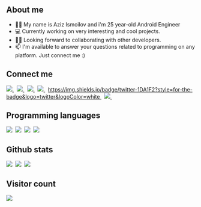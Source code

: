 ## About me

- 👩‍🚀 My name is Aziz Ismoilov and i'm 25 year-old Android Engineer
- 💻 Currently working on very interesting and cool projects.
- ✌🏻 Looking forward to collaborating with other developers.
- 📫 I'm available to answer your questions related to programming on any platform. Just connect me :)
  
## Connect me

<a href="https://telegram.me/ismoilovuzb">
  <img src="https://img.shields.io/badge/blog-1DA1F2?style=for-the-badge&logo=telegram&logoColor=white" />    
</a>&nbsp;
<a href="https://www.linkedin.com/in/azizismoilov97/">
  <img src="https://img.shields.io/badge/linkedin-%230077B5.svg?&style=for-the-badge&logo=linkedin&logoColor=white" />
</a>&nbsp;
<a href="mailto:azizismoilov495@gmail.com">
  <img src="https://img.shields.io/badge/gmail-D14836?style=for-the-badge&logo=gmail&logoColor=white" />
</a>&nbsp;
<a href="https://telegram.me/azizismoilov97">
  <img src="https://img.shields.io/badge/telegram-1DA1F2?style=for-the-badge&logo=telegram&logoColor=white" />    
</a>&nbsp;
<a href="https://twitter.com/azizismoilov97">
  https://img.shields.io/badge/twitter-1DA1F2?style=for-the-badge&logo=twitter&logoColor=white   
</a>&nbsp;
<a href="https://medium.com/@azizismoilov97">
  <img src="https://img.shields.io/badge/medium-1DA1F2?style=for-the-badge&logo=medium&logoColor=white" />    
</a>&nbsp;

## Programming languages

<img  src="https://img.shields.io/badge/Kotlin-8382E3?style=for-the-badge&logo=kotlin&logoColor=white">&nbsp;
<img  src="https://img.shields.io/badge/Java-E56F08?style=for-the-badge&logo=java&logoColor=white">&nbsp;
<img  src="https://img.shields.io/badge/Dart-%230077B5?style=for-the-badge&logo=dart&logoColor=white">&nbsp;
<img  src="https://img.shields.io/badge/SQL-b33939?style=for-the-badge&logo=sql&logoColor=white">&nbsp;

## Github stats

<img src="https://github-readme-stats.vercel.app/api?username=azizismoilov97&count_private=true&show_icons=true&theme=tokyonight" />&nbsp;
<img src="https://github-readme-streak-stats.herokuapp.com/?user=azizismoilov97&theme=tokyonight" />&nbsp;
<img src="https://github-readme-stats.vercel.app/api/top-langs/?username=azizismoilov97&layout=compact&theme=tokyonight&langs_count=10&hide=html,purebasic,scss,css" />

## Visitor count

<img src="https://profile-counter.glitch.me/azizismoilov97/count.svg" />
